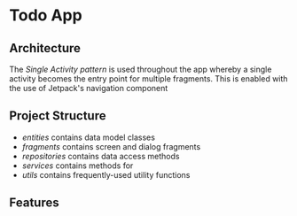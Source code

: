 # Todo App

## Architecture
The *Single Activity pattern* is used throughout the app whereby a single activity becomes the entry point for multiple fragments. This is enabled with the use of Jetpack's navigation component

## Project Structure
- *entities* contains data model classes 
- *fragments* contains screen and dialog fragments
- *repositories* contains data access methods
- *services* contains methods for 
- *utils* contains frequently-used utility functions

## Features






